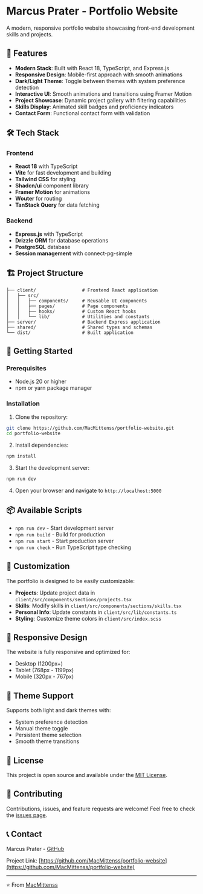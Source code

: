 # Marcus Prater - Portfolio Website

A modern, responsive portfolio website showcasing front-end development skills and projects.

## 🚀 Features

- **Modern Stack**: Built with React 18, TypeScript, and Express.js
- **Responsive Design**: Mobile-first approach with smooth animations
- **Dark/Light Theme**: Toggle between themes with system preference detection
- **Interactive UI**: Smooth animations and transitions using Framer Motion
- **Project Showcase**: Dynamic project gallery with filtering capabilities
- **Skills Display**: Animated skill badges and proficiency indicators
- **Contact Form**: Functional contact form with validation

## 🛠️ Tech Stack

### Frontend
- **React 18** with TypeScript
- **Vite** for fast development and building
- **Tailwind CSS** for styling
- **Shadcn/ui** component library
- **Framer Motion** for animations
- **Wouter** for routing
- **TanStack Query** for data fetching

### Backend
- **Express.js** with TypeScript
- **Drizzle ORM** for database operations
- **PostgreSQL** database
- **Session management** with connect-pg-simple

## 🏗️ Project Structure

```
├── client/                 # Frontend React application
│   ├── src/
│   │   ├── components/     # Reusable UI components
│   │   ├── pages/          # Page components
│   │   ├── hooks/          # Custom React hooks
│   │   └── lib/            # Utilities and constants
├── server/                 # Backend Express application
├── shared/                 # Shared types and schemas
└── dist/                   # Built application
```

## 🚀 Getting Started

### Prerequisites
- Node.js 20 or higher
- npm or yarn package manager

### Installation

1. Clone the repository:
```bash
git clone https://github.com/MacMittenss/portfolio-website.git
cd portfolio-website
```

2. Install dependencies:
```bash
npm install
```

3. Start the development server:
```bash
npm run dev
```

4. Open your browser and navigate to `http://localhost:5000`

## 📦 Available Scripts

- `npm run dev` - Start development server
- `npm run build` - Build for production
- `npm run start` - Start production server
- `npm run check` - Run TypeScript type checking

## 🎨 Customization

The portfolio is designed to be easily customizable:

- **Projects**: Update project data in `client/src/components/sections/projects.tsx`
- **Skills**: Modify skills in `client/src/components/sections/skills.tsx`
- **Personal Info**: Update constants in `client/src/lib/constants.ts`
- **Styling**: Customize theme colors in `client/src/index.scss`

## 📱 Responsive Design

The website is fully responsive and optimized for:
- Desktop (1200px+)
- Tablet (768px - 1199px)
- Mobile (320px - 767px)

## 🌙 Theme Support

Supports both light and dark themes with:
- System preference detection
- Manual theme toggle
- Persistent theme selection
- Smooth theme transitions

## 📄 License

This project is open source and available under the [MIT License](LICENSE).

## 🤝 Contributing

Contributions, issues, and feature requests are welcome! Feel free to check the [issues page](https://github.com/MacMittenss/portfolio-website/issues).

## 📞 Contact

Marcus Prater - [GitHub](https://github.com/MacMittenss)

Project Link: [https://github.com/MacMittenss/portfolio-website](https://github.com/MacMittenss/portfolio-website)

---

⭐️ From [MacMittenss](https://github.com/MacMittenss)